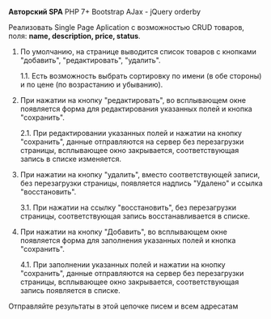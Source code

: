 **Авторский SPA**
PHP 7+
Bootstrap
AJax - jQuery
orderby

Реализовать Single Page Aplication с возможностью CRUD товаров, поля: 
**name, description, price, status**.

1. По умолчанию, на странице выводится список товаров с кнопками "добавить", "редактировать", "удалить".

    1.1. Есть возможность выбрать сортировку по имени (в обе стороны) и по цене (по возрастанию и убыванию).

2. При нажатии на кнопку "редактировать", во всплывающем окне появляется форма для редактирования указанных полей и кнопка "сохранить".
    
    2.1. При редактировании указанных полей и нажатии на кнопку "сохранить", данные отправляются на сервер без перезагрузки страницы, всплывающее окно закрывается, соответствующая запись в списке изменяется.
3. При нажатии на кнопку "удалить", вместо соответствующей записи, без перезагрузки страницы, появляется надпись "Удалено" и ссылка "восстановить".

    3.1. При нажатии на ссылку "восстановить", без перезагрузки страницы, соответствующая запись восстанавливается в списке.
4. При нажатии на кнопку "Добавить", во всплывающем окне появляется форма для заполнения указанных полей и кнопка "сохранить".

    4.1. При заполнении указанных полей и нажатии на кнопку "сохранить", данные отправляются на сервер без перезагрузки страницы, всплывающее окно закрывается, соответствующая запись появляется в списке.
    
Отправляйте результаты в этой цепочке писем и всем адресатам

